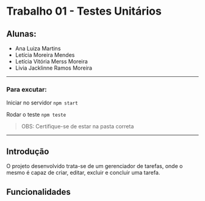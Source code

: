 # Trabalho 01 - Testes Unitários

## Alunas: 
- Ana Luiza Martins
- Letícia Moreira Mendes
- Letícia Vitória Merss Moreira
- Livia Jacklinne Ramos Moreira

---

### Para excutar:
Iniciar no servidor `npm start`

Rodar o teste `npm teste`

> OBS: Certifique-se de estar na pasta correta

---

## Introdução
O projeto desenvolvido trata-se de um gerenciador de tarefas, onde o mesmo é capaz de criar, editar, excluir e concluir uma tarefa.

## Funcionalidades



